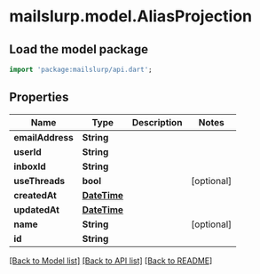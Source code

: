 # mailslurp.model.AliasProjection

## Load the model package
```dart
import 'package:mailslurp/api.dart';
```

## Properties
Name | Type | Description | Notes
------------ | ------------- | ------------- | -------------
**emailAddress** | **String** |  | 
**userId** | **String** |  | 
**inboxId** | **String** |  | 
**useThreads** | **bool** |  | [optional] 
**createdAt** | [**DateTime**](DateTime) |  | 
**updatedAt** | [**DateTime**](DateTime) |  | 
**name** | **String** |  | [optional] 
**id** | **String** |  | 

[[Back to Model list]](../README#documentation-for-models) [[Back to API list]](../README#documentation-for-api-endpoints) [[Back to README]](../README)


